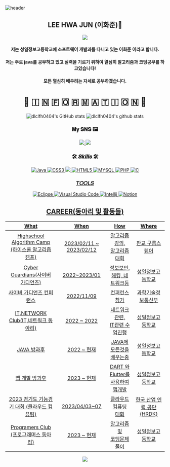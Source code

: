 ![header](https://capsule-render.vercel.app/api?type=Rect&color=timeAuto&height=120&section=header&text=Hello%20World&fontsize=90)
<div align=center>
<h2>LEE HWA JUN (이화준)🎐</h2>
<a href = "https://www.acmicpc.net/user/dlclfh">
    <img src = "http://mazassumnida.wtf/api/v2/generate_badge?boj=dlclfh">
</a>
</div>


<div align=center>
<h4> 저는 성일정보고등학교에 소프트웨어 개발과를 다니고 있는 이화준 이라고 합니다.</h4>
<h4> 저는 주로 java를 공부하고 있고 실력을 기르기 위하여 열심히 알고리즘과 코딩공부를 하고있습니다!</h4>
<h4> 모든 열심히 배우려는 자세로 공부하겠습니다.</h4>
</div>

<div align=center>
<h1>💬 🇮 🇳 🇫 🇴 🇷 🇲 🇦 🇹 🇮 🇴 🇳 💬 </h1>

![dlclfh0404's GitHub stats](https://github-readme-stats.vercel.app/api?username=dlclfh0404&show_icons=true&theme=radical)
![dlclfh0404's github stats](https://github-readme-stats.vercel.app/api/top-langs/?username=dlclfh0404&show_icons=true&hide_border=true&title_color=004386&icon_color=004386&layout=compact)


### 𝐌𝐲 𝐒𝐍𝐒 🖼<br>
<a href="https://www.instagram.com/dlclfh_/">
    <img src="https://img.shields.io/badge/dlclfh_-DD2A7B?style=flat-square&logo=Instagram&logoColor=white"/>
<a href="https://www.facebook.com/profile.php?id=100054518680488">
    <img src="https://img.shields.io/badge/이화준-3B5998?style=flat-square&logo=Facebook&logoColor=white"/>

    
### 🛠 𝑺𝒌𝒊𝒍𝒍𝒔 🛠<br>
![Java](https://img.shields.io/badge/Java-0B4984.svg?style=for-the-badge&logo=openjdk&logoColor=white)
![CSS3](https://img.shields.io/badge/CSS-0404B4.svg?&style=for-the-badge&logo=CSS3&logocolor=white)
<img src="https://img.shields.io/badge/Python-3776AB?style=for-the-badge&logo=Python&logoColor=white">
![HTML5](https://img.shields.io/badge/HTML5-80CBC4.svg?&style=for-the-badge&logo=HTML5&logocolor=white)
![MYSQL](https://img.shields.io/badge/MySQL-1D89B8?style=for-the-badge&logo=MySQL&logoColor=white)
![PHP](https://img.shields.io/badge/PHP-B846E9?style=for-the-badge&logo=PHP&logoColor=white)
![C](https://img.shields.io/badge/c-700CF0.svg?style=for-the-badge&logo=c&logoColor=white)
  
### 𝑇𝑂𝑂𝐿𝑆<br>
![Eclipse](https://img.shields.io/badge/Eclipse-2C2255.svg?&style=for-the-badge&logo=Eclipse&logocolor=white)
![Visual Studio Code](https://img.shields.io/badge/Visual%20Studio%20Code-007396.svg?&style=for-the-badge&logo=Visual%20Studio%20Code&logocolor=white)
![Intellij](https://img.shields.io/badge/Intellij-F4350F?style=for-the-badge&logo=IntellijIDEA&logoColor=white)
![Notion](https://img.shields.io/badge/Notion-000000?style=for-the-badge&logo=Notion&logoColor=white)
  
## CAREER(동아리 및 활동들)
| What | When | How | Where |
|:--------:|:--------:|:--------:|:--------:|
|Highschool Algorithm Camp<br>(하이스쿨 알고리즘 캠프)| 2023/02/11 ~ 2023/02/12|  알고리즘 강의, <br>알고리즘 대회| 판교 구름스퀘어|
|Cyber Guardians(사이버 가디언즈)| 2022~2023/01| 정보보안, <br>해킹, 네트워크등| 성일정보고등학교|
|사이버 가디언즈 컨퍼런스| 2022/11/09| 컨퍼런스 참가| 과학기술정보통신부|
|IT,NETWORK Club(IT,네트워크 동아리)| 2022 ~ 2022| 네트워크 관련, <br>IT관련 수업진행| 성일정보고등학교|
|JAVA 방과후| 2022 ~ 현재 | JAVA에 <br>모든것을 배우는중 | 성일정보고등학교|
|앱 개발 방과후| 2023 ~ 현재 | DART 와 Flutter를 <br>사용하여 앱개발 | 성일정보고등학교|
|2023 경기도 기능경기 대회 (클라우드 컴퓨팅)| 2023/04/03~07| 클라우드 컴퓨팅 <br>대회| 한국 산업 인력 공단(HRDK)|
|Programers Club (프로그래머스 동아리)| 2023 ~ 현재 | 알고리즘 및 <br>코딩문제 풀이| 성일정보고등학교|
</div>

<div align="center">
<a href="https://hits.seeyoufarm.com"><img src="https://hits.seeyoufarm.com/api/count/incr/badge.svg?url=https%3A%2F%2Fgithub.com%2Fdlclfh0404%2F&count_bg=%23D9E4E9&title_bg=%231B191D&icon=pixabay.svg&icon_color=%23D5DBCD&title=%EB%B0%A9+%EB%AC%B8+%EC%9E%90&edge_flat=false"/></a>
</div>
